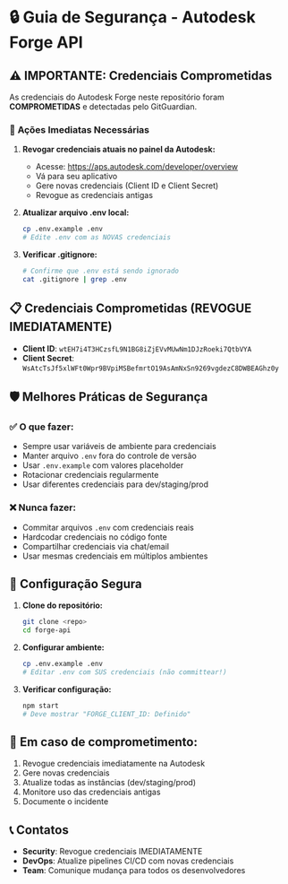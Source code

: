 # 🔒 Guia de Segurança - Autodesk Forge API

## ⚠️ **IMPORTANTE: Credenciais Comprometidas**

As credenciais do Autodesk Forge neste repositório foram **COMPROMETIDAS** e detectadas pelo GitGuardian.

### 🚨 **Ações Imediatas Necessárias**

1. **Revogar credenciais atuais no painel da Autodesk:**

   - Acesse: https://aps.autodesk.com/developer/overview
   - Vá para seu aplicativo
   - Gere novas credenciais (Client ID e Client Secret)
   - Revogue as credenciais antigas

2. **Atualizar arquivo .env local:**

   ```bash
   cp .env.example .env
   # Edite .env com as NOVAS credenciais
   ```

3. **Verificar .gitignore:**
   ```bash
   # Confirme que .env está sendo ignorado
   cat .gitignore | grep .env
   ```

## 📋 **Credenciais Comprometidas (REVOGUE IMEDIATAMENTE)**

- **Client ID**: `wtEH7i4T3HCzsfL9N1BG8iZjEVvMUwNm1DJzRoeki7QtbVYA`
- **Client Secret**: `WsAtcTsJf5xlWFt0Wpr9BVpiMSBefmrtO19AsAmNxSn9269vgdezC8DWBEAGhz0y`

## 🛡️ **Melhores Práticas de Segurança**

### ✅ **O que fazer:**

- Sempre usar variáveis de ambiente para credenciais
- Manter arquivo `.env` fora do controle de versão
- Usar `.env.example` com valores placeholder
- Rotacionar credenciais regularmente
- Usar diferentes credenciais para dev/staging/prod

### ❌ **Nunca fazer:**

- Commitar arquivos `.env` com credenciais reais
- Hardcodar credenciais no código fonte
- Compartilhar credenciais via chat/email
- Usar mesmas credenciais em múltiplos ambientes

## 🔧 **Configuração Segura**

1. **Clone do repositório:**

   ```bash
   git clone <repo>
   cd forge-api
   ```

2. **Configurar ambiente:**

   ```bash
   cp .env.example .env
   # Editar .env com SUS credenciais (não committear!)
   ```

3. **Verificar configuração:**
   ```bash
   npm start
   # Deve mostrar "FORGE_CLIENT_ID: Definido"
   ```

## 🚨 **Em caso de comprometimento:**

1. Revogue credenciais imediatamente na Autodesk
2. Gere novas credenciais
3. Atualize todas as instâncias (dev/staging/prod)
4. Monitore uso das credenciais antigas
5. Documente o incidente

## 📞 **Contatos**

- **Security**: Revogue credenciais IMEDIATAMENTE
- **DevOps**: Atualize pipelines CI/CD com novas credenciais
- **Team**: Comunique mudança para todos os desenvolvedores
